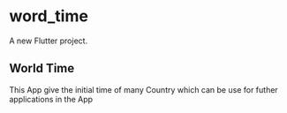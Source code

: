 # word_time

A new Flutter project.

## World Time

This App give the initial time of many Country which can be use for futher applications in the App
